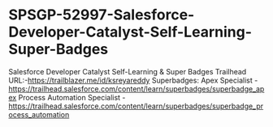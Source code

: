 # SPSGP-52997-Salesforce-Developer-Catalyst-Self-Learning-Super-Badges
Salesforce Developer Catalyst Self-Learning &amp; Super Badges
Trailhead URL:-https://trailblazer.me/id/ksreyareddy
Superbadges: 
Apex Specialist - https://trailhead.salesforce.com/content/learn/superbadges/superbadge_apex 
Process Automation Specialist - https://trailhead.salesforce.com/content/learn/superbadges/superbadge_process_automation
